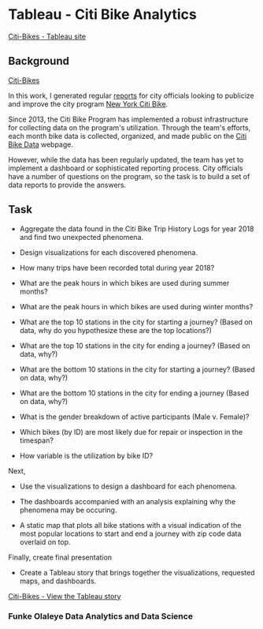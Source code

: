 # Tableau - Citi Bike Analytics

[Citi-Bikes - Tableau site](https://public.tableau.com/profile/funke.olaleye#!/vizhome/citibike_tripdata/CitibikeTripdata)

## Background

[Citi-Bikes](Images/citi-bike-station-bikes.jpg)

In this work, I generated regular [reports](https://public.tableau.com/profile/funke.olaleye#!/vizhome/citibike_tripdata/CitibikeTripdata) for city officials looking to publicize and improve the city program [New York Citi Bike](https://en.wikipedia.org/wiki/Citi_Bike).

Since 2013, the Citi Bike Program has implemented a robust infrastructure for collecting data on the program's utilization. Through the team's efforts, each month bike data is collected, organized, and made public on the [Citi Bike Data](https://www.citibikenyc.com/system-data) webpage.

However, while the data has been regularly updated, the team has yet to implement a dashboard or sophisticated reporting process. City officials have a number of questions on the program, so the task is to build a set of data reports to provide the answers.

## Task

* Aggregate the data found in the Citi Bike Trip History Logs for year 2018 and find two unexpected phenomena. 

* Design visualizations for each discovered phenomena. 

* How many trips have been recorded total during year 2018?

* What are the peak hours in which bikes are used during summer months?

* What are the peak hours in which bikes are used during winter months?

* What are the top 10 stations in the city for starting a journey? (Based on data, why do you hypothesize these are the top locations?)

* What are the top 10 stations in the city for ending a journey? (Based on data, why?)

* What are the bottom 10 stations in the city for starting a journey? (Based on data, why?)

* What are the bottom 10 stations in the city for ending a journey (Based on data, why?)

* What is the gender breakdown of active participants (Male v. Female)?

* Which bikes (by ID) are most likely due for repair or inspection in the timespan?

* How variable is the utilization by bike ID?

Next,

* Use the visualizations to design a dashboard for each phenomena.
* The dashboards accompanied with an analysis explaining why the phenomena may be occuring. 


* A static map that plots all bike stations with a visual indication of the most popular locations to start and end a journey with zip code data overlaid on top.

Finally, create final presentation

* Create a Tableau story that brings together the visualizations, requested maps, and dashboards.

[Citi-Bikes - View the Tableau story](https://public.tableau.com/profile/funke.olaleye#!/vizhome/citibike_tripdata/CitibikeTripdata)

### Funke Olaleye Data Analytics and Data Science

